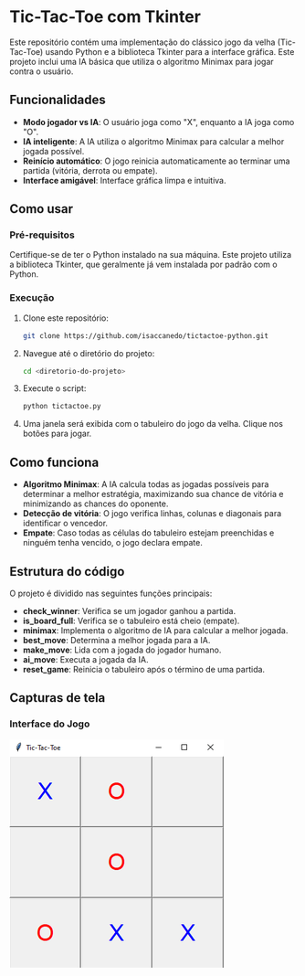 # Tic-Tac-Toe com Tkinter

Este repositório contém uma implementação do clássico jogo da velha (Tic-Tac-Toe) usando Python e a biblioteca Tkinter para a interface gráfica. Este projeto inclui uma IA básica que utiliza o algoritmo Minimax para jogar contra o usuário.

## Funcionalidades

- **Modo jogador vs IA**: O usuário joga como "X", enquanto a IA joga como "O".
- **IA inteligente**: A IA utiliza o algoritmo Minimax para calcular a melhor jogada possível.
- **Reinício automático**: O jogo reinicia automaticamente ao terminar uma partida (vitória, derrota ou empate).
- **Interface amigável**: Interface gráfica limpa e intuitiva.

## Como usar

### Pré-requisitos

Certifique-se de ter o Python instalado na sua máquina. Este projeto utiliza a biblioteca Tkinter, que geralmente já vem instalada por padrão com o Python.

### Execução

1. Clone este repositório:
   ```bash
   git clone https://github.com/isaccanedo/tictactoe-python.git
   ```

2. Navegue até o diretório do projeto:
   ```bash
   cd <diretorio-do-projeto>
   ```

3. Execute o script:
   ```bash
   python tictactoe.py
   ```

4. Uma janela será exibida com o tabuleiro do jogo da velha. Clique nos botões para jogar.

## Como funciona

- **Algoritmo Minimax**: A IA calcula todas as jogadas possíveis para determinar a melhor estratégia, maximizando sua chance de vitória e minimizando as chances do oponente.
- **Detecção de vitória**: O jogo verifica linhas, colunas e diagonais para identificar o vencedor.
- **Empate**: Caso todas as células do tabuleiro estejam preenchidas e ninguém tenha vencido, o jogo declara empate.

## Estrutura do código

O projeto é dividido nas seguintes funções principais:

- **check_winner**: Verifica se um jogador ganhou a partida.
- **is_board_full**: Verifica se o tabuleiro está cheio (empate).
- **minimax**: Implementa o algoritmo de IA para calcular a melhor jogada.
- **best_move**: Determina a melhor jogada para a IA.
- **make_move**: Lida com a jogada do jogador humano.
- **ai_move**: Executa a jogada da IA.
- **reset_game**: Reinicia o tabuleiro após o término de uma partida.

## Capturas de tela

### Interface do Jogo

![Tabuleiro inicial](tictactoe.png)
